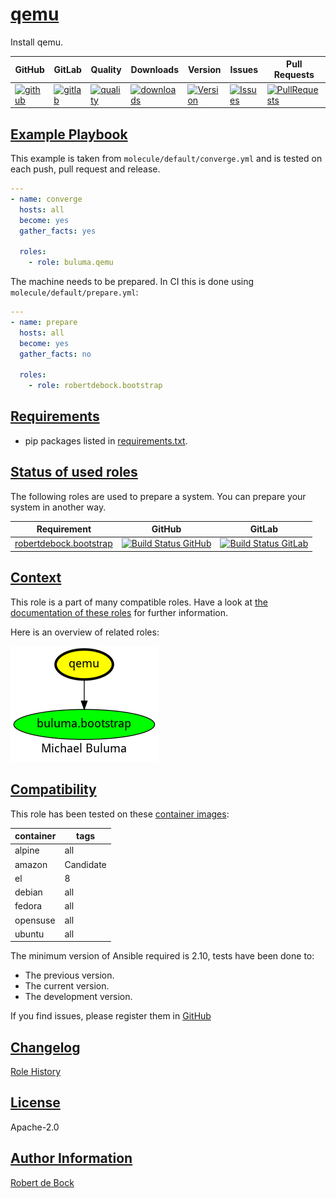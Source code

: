# [qemu](#qemu)

Install qemu.

|GitHub|GitLab|Quality|Downloads|Version|Issues|Pull Requests|
|------|------|-------|---------|-------|------|-------------|
|[![github](https://github.com/buluma/ansible-role-qemu/workflows/Ansible%20Molecule/badge.svg)](https://github.com/buluma/ansible-role-qemu/actions)|[![gitlab](https://gitlab.com/buluma/ansible-role-qemu/badges/master/pipeline.svg)](https://gitlab.com/buluma/ansible-role-qemu)|[![quality](https://img.shields.io/ansible/quality/)](https://galaxy.ansible.com/buluma/qemu)|[![downloads](https://img.shields.io/ansible/role/d/)](https://galaxy.ansible.com/buluma/qemu)|[![Version](https://img.shields.io/github/release/buluma/ansible-role-qemu.svg)](https://github.com/buluma/ansible-role-qemu/releases/)|[![Issues](https://img.shields.io/github/issues/buluma/ansible-role-qemu.svg)](https://github.com/buluma/ansible-role-qemu/issues/)|[![PullRequests](https://img.shields.io/github/issues-pr-closed-raw/buluma/ansible-role-qemu.svg)](https://github.com/buluma/ansible-role-qemu/pulls/)|

## [Example Playbook](#example-playbook)

This example is taken from `molecule/default/converge.yml` and is tested on each push, pull request and release.
```yaml
---
- name: converge
  hosts: all
  become: yes
  gather_facts: yes

  roles:
    - role: buluma.qemu
```

The machine needs to be prepared. In CI this is done using `molecule/default/prepare.yml`:
```yaml
---
- name: prepare
  hosts: all
  become: yes
  gather_facts: no

  roles:
    - role: robertdebock.bootstrap
```



## [Requirements](#requirements)

- pip packages listed in [requirements.txt](https://github.com/buluma/ansible-role-qemu/blob/main/requirements.txt).

## [Status of used roles](#status-of-requirements)

The following roles are used to prepare a system. You can prepare your system in another way.

| Requirement | GitHub | GitLab |
|-------------|--------|--------|
|[robertdebock.bootstrap](https://galaxy.ansible.com/buluma/robertdebock.bootstrap)|[![Build Status GitHub](https://github.com/buluma/robertdebock.bootstrap/workflows/Ansible%20Molecule/badge.svg)](https://github.com/buluma/robertdebock.bootstrap/actions)|[![Build Status GitLab ](https://gitlab.com/buluma/robertdebock.bootstrap/badges/master/pipeline.svg)](https://gitlab.com/buluma/robertdebock.bootstrap)|

## [Context](#context)

This role is a part of many compatible roles. Have a look at [the documentation of these roles](https://buluma.co.ke/) for further information.

Here is an overview of related roles:

![dependencies](https://raw.githubusercontent.com/buluma/ansible-role-qemu/png/requirements.png "Dependencies")

## [Compatibility](#compatibility)

This role has been tested on these [container images](https://hub.docker.com/u/buluma):

|container|tags|
|---------|----|
|alpine|all|
|amazon|Candidate|
|el|8|
|debian|all|
|fedora|all|
|opensuse|all|
|ubuntu|all|

The minimum version of Ansible required is 2.10, tests have been done to:

- The previous version.
- The current version.
- The development version.



If you find issues, please register them in [GitHub](https://github.com/buluma/ansible-role-qemu/issues)

## [Changelog](#changelog)

[Role History](https://github.com/buluma/ansible-role-qemu/blob/master/CHANGELOG.md)

## [License](#license)

Apache-2.0

## [Author Information](#author-information)

[Robert de Bock](https://buluma.github.io/)
